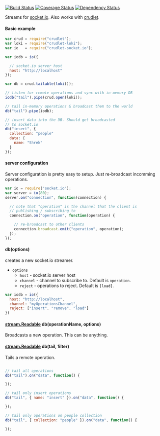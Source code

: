 
[![Build Status](https://travis-ci.org/mojo-js/crudlet-socket.io.svg)](https://travis-ci.org/mojo-js/crudlet-socket.io) [![Coverage Status](https://coveralls.io/repos/mojo-js/crudlet-socket.io/badge.svg?branch=master)](https://coveralls.io/r/mojo-js/crudlet-socket.io?branch=master) [![Dependency Status](https://david-dm.org/mojo-js/crudlet-socket.io.svg)](https://david-dm.org/mojo-js/crudlet-socket.io)

Streams for [socket.io](http://socket.io/). Also works with [crudlet](https://github.com/mojo-js/crudlet.js).

#### Basic example

```javascript
var crud = require("crudlet");
var loki = require("crudlet-loki");
var io   = require("crudlet-socket.io");

var iodb = io({

  // socket.io server host
  host: "http://localhost"
});

var db = crud.tailable(loki());

// listen for remote operations and sync with in-memory DB
iodb("tail").pipe(crud.open(loki));

// tail in-memory operations & broadcast them to the world
db("tail").pipe(iodb);

// insert data into the DB. Should get broadcasted
// to socket.io
db("insert", {
  collection: "people"
  data: {
    name: "Shrek"
  }
});
```

#### server configuration

Server configuration is pretty easy to setup. Just re-broadcast incomming operations.

```javascript
var io = require("socket.io");
var server = io(80);
server.on("connection", function(connection) {

  // note that "operation" is the channel that the client is
  // publishing / subscribing to
  connection.on("operation", function(operation) {

    // re-broadcast to other clients
    connection.broadcast.emit("operation", operation);
  });
});
```

#### db(options)

creates a new socket.io streamer.

- `options`
  - `host` - socket.io server host
  - `channel` - channel to subscribe to. Default is `operation`.
  - `reject` - operations to reject. Default is `[load]`.

```javascript
var iodb = io({
  host: "http://localhost",
  channel: "myOperationsChannel",
  reject: ["insert", "remove", "load"]
})
```

#### [stream.Readable](https://nodejs.org/api/stream.html#stream_class_stream_readable) db(operationName, options)

Broadcasts a new operation. This can be anything.

#### [stream.Readable](https://nodejs.org/api/stream.html#stream_class_stream_readable) db(tail, filter)

Tails a remote operation.

```javascript

// tail all operations
db("tail").on("data", function() {

});

// tail only insert operations
db("tail", { name: "insert" }).on("data", function() {

});

// tail only operations on people collection
db("tail", { collection: "people" }).on("data", function() {

});
```
